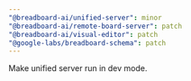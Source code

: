 ```yaml
---
"@breadboard-ai/unified-server": minor
"@breadboard-ai/remote-board-server": patch
"@breadboard-ai/visual-editor": patch
"@google-labs/breadboard-schema": patch
---
```


Make unified server run in dev mode.
